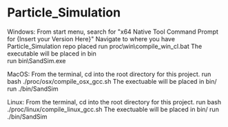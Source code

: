 # Particle_Simulation
Windows:
From start menu, search for "x64 Native Tool Command Prompt for {Insert your Version Here}"
Navigate to where you have Particle_Simulation repo placed
run proc\win\compile_win_cl.bat
The executable will be placed in bin\
run bin\SandSim.exe

MacOS:
From the terminal, cd into the root directory for this project.
run bash ./proc/osx/compile_osx_gcc.sh
The exectuable will be placed in bin/
run ./bin/SandSim

Linux:
From the terminal, cd into the root directory for this project.
run bash ./proc/linux/compile_linux_gcc.sh
The exectuable will be placed in bin/
run ./bin/SandSim
